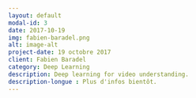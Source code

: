 ```yaml
---
layout: default
modal-id: 3
date: 2017-10-19
img: fabien-baradel.png
alt: image-alt
project-date: 19 octobre 2017
client: Fabien Baradel 
category: Deep Learning
description: Deep learning for video understanding.
description-longue : Plus d'infos bientôt. 
---
```

